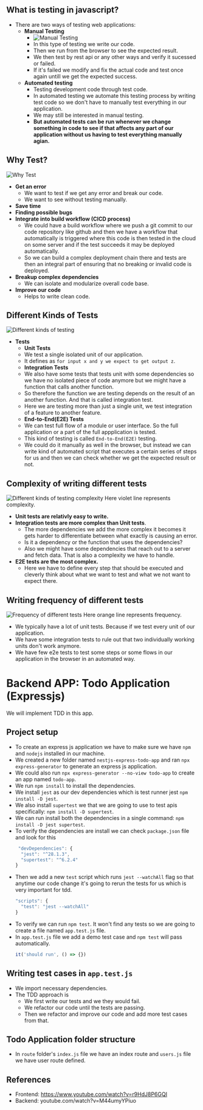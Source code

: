 ## What is testing in javascript?
- There are two ways of testing web applications:
  - **Manual Testing**
    - ![Manual Testing](images/what-is-testing.png)
    - In this type of testing we write our code.
    - Then we run from the browser to see the expected result.
    - We then test by rest api or any other ways and verify it sucessed or failed.
    - If it's failed we modify and fix the actual code and test once again untill we get the expected success.
  - **Automated testing**
    - Testing development code through test code.
    - In automated testing we automate this testing process by writing test code so we don't have to manually test everything in our application.
    - We may still be interested in manual testing.
    - **But automated tests can be run whenever we change something in code to see if that affects any part of our application without us having to test everything manually agian.**

## Why Test?
![Why Test](images/why-test-combined.png)
- **Get an error**
  - We want to test if we get any error and break our code.
  - We want to see without testing manually.
- **Save time**
- **Finding possible bugs**
- **Integrate into build workflow (CICD process)**
  - We could have a build workflow where we push a git commit to our code repository like github and then we have a workflow that automatically is triggered where this code is then tested in the cloud on some server and if the test succeeds it may be deployed automatically.
  - So we can build a complex deployment chain there and tests are then an integral part of ensuring that no breaking or invalid code is deployed.
- **Breakup complex dependencies**
  - We can isolate and modularize overall code base.
- **Improve our code**
  - Helps to write clean code.

## Different Kinds of Tests
![Different kinds of testing](images/different-kinds-of-testing.png)
- **Tests**
  - **Unit Tests**
  - We test a single isolated unit of our application.
  - It defines as `for input x and y we expect to get output z`.
  - **Integration Tests**
  - We also have some tests that tests unit with some dependencies so we have no isolated piece of code anymore but we might have a function that calls another function.
  - So therefore the function we are testing depends on the result of an another function. And that is called integration test.
  - Here we are testing more than just a single unit, we test integration of a feature to another feature.
  - **End-to-End(E2E) Tests**
  - We can test full flow of a module or user interface. So the full application or a part of the full appplication is tested.
  - This kind of testing is called `End-to-End(E2E)` testing.
  - We could do it manually as well in the browser, but instead we can write kind of automated script that executes a certain series of steps for us and then we can check whether we get the expected result or not.

## Complexity of writing different tests
![Different kinds of testing complexity](images/different-kinds-of-testing-complexity.png)
Here violet line represents complexity.
  - **Unit tests are relativly easy to write.**
  - **Integration tests are more complex than Unit tests**.
    - The more dependencies we add the more complex it becomes it gets harder to differentiate between what exactly is causing an error. 
    - Is it a dependency or the function that uses the dependencies?
    - Also we might have some dependencies that reach out to a server and fetch data. That is also a complexity we have to handle.
  - **E2E tests are the most complex.**
    - Here we have to define every step that should be executed and cleverly think about what we want to test and what we not want to expect there.

## Writing frequency of different tests
![Frequency of different tests](images/different-kinds-of-testing-frequency.png)
Here orange line represents frequency.
- We typically have a lot of unit tests. Because if we test every unit of our application.
- We have some integration tests to rule out that two individually working units don't work anymore.
- We have few e2e tests to test some steps or some flows in our application in the browser in an automated way.

# Backend APP: Todo Application (Expressjs)
We will implement TDD in this app.

## Project setup
- To create an express js application we have to make sure we have `npm` and `nodejs` installed in our machine.
- We created a new folder named `nestjs-express-todo-app` and ran `npx express-generator` to generate an express js application.
- We could also run `npx express-generator --no-view todo-app` to create an app named `todo-app`.
- We run `npm install` to install the dependencies.
- We install `jest` as our dev dependencies which is test runner jest `npm install -D jest`.
- We also install `supertest` we that we are going to use to test apis specifically: `npm install -D supertest`.
- We can run install both the dependencies in a single command: `npm install -D jest supertest`.
- To verify the dependencies are install we can check `package.json` file and look for this
  ```javascript
   "devDependencies": {
    "jest": "^28.1.3",
    "supertest": "^6.2.4"
  }
  ```
- Then we add a new `test` script which runs `jest --watchAll` flag so that anytime our code change it's going to rerun the tests for us which is very important for tdd.
  ```javascript
  "scripts": {
    "test": "jest --watchAll"
  }
  ``` 
- To verify we can run `npm test`. It won't find any tests so we are going to create a file named `app.test.js` file.
- In `app.test.js` file we add a demo test case and `npm test` will pass automatically.
  ```javascript
  it('should run', () => {})
  ``` 

## Writing test cases in `app.test.js`
- We import necessary dependencies.
- The TDD approach is 
  - We first write our tests and we they would fail.
  - We refactor our code until the tests are passing.
  - Then we refactor and improve our code and add more test cases from that.

## Todo Application folder structure
- In `route` folder's `index.js` file we have an index route and `users.js` file we have user route defined.

## References
- Frontend: https://www.youtube.com/watch?v=r9HdJ8P6GQI
- Backend: youtube.com/watch?v=M44umyYPiuo